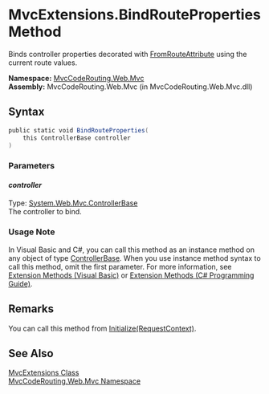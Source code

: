 MvcExtensions.BindRouteProperties Method
========================================
Binds controller properties decorated with [FromRouteAttribute][1] using the current route values.

**Namespace:** [MvcCodeRouting.Web.Mvc][2]  
**Assembly:** MvcCodeRouting.Web.Mvc (in MvcCodeRouting.Web.Mvc.dll)

Syntax
------

```csharp
public static void BindRouteProperties(
	this ControllerBase controller
)
```

### Parameters

#### *controller*
Type: [System.Web.Mvc.ControllerBase][3]  
The controller to bind.

### Usage Note
In Visual Basic and C#, you can call this method as an instance method on any object of type [ControllerBase][3]. When you use instance method syntax to call this method, omit the first parameter. For more information, see [Extension Methods (Visual Basic)][4] or [Extension Methods (C# Programming Guide)][5].

Remarks
-------
You can call this method from [Initialize(RequestContext)][6].

See Also
--------
[MvcExtensions Class][7]  
[MvcCodeRouting.Web.Mvc Namespace][2]  

[1]: ../FromRouteAttribute/README.md
[2]: ../README.md
[3]: http://msdn.microsoft.com/en-us/library/dd504950
[4]: http://msdn.microsoft.com/en-us/library/bb384936.aspx
[5]: http://msdn.microsoft.com/en-us/library/bb383977.aspx
[6]: http://msdn.microsoft.com/en-us/library/dd470361
[7]: README.md